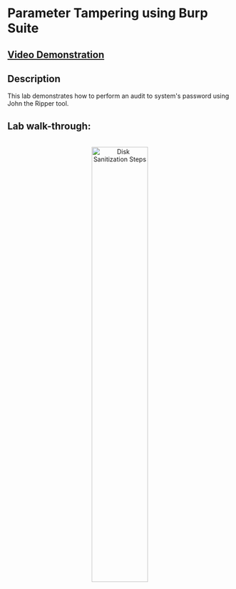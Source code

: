 <h1>Parameter Tampering using Burp Suite</h1>

 ## [Video Demonstration](https://drive.google.com/file/d/1GK1t17ISLAwEk4YCENDHAI0WkfwPp-_f/view?usp=sharing)

<h2>Description</h2>
This lab demonstrates how to perform an audit to system's password using John the Ripper tool.
<br />

<h2>Lab walk-through:</h2>

<p align="center">
<br/>
<img src="https://i.imgur.com/VgQR612.png" height="50%" width="50%" alt="Disk Sanitization Steps"/>
<br />
<br />

